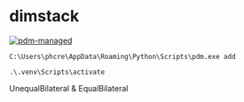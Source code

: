 # dimstack

[![pdm-managed](https://img.shields.io/badge/pdm-managed-blueviolet)](https://pdm.fming.dev)

`C:\Users\phcre\AppData\Roaming\Python\Scripts\pdm.exe add `

```
.\.venv\Scripts\activate
```


UnequalBilateral & EqualBilateral
